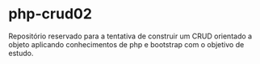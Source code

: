 # php-crud02
Repositório reservado para a tentativa de construir um CRUD orientado a objeto aplicando conhecimentos de php e bootstrap com o objetivo de estudo.
